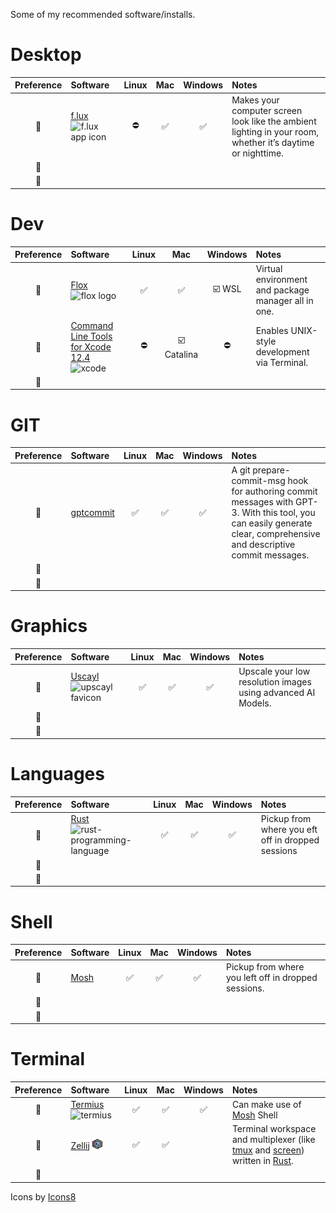 Some of my recommended software/installs.

# Desktop

| Preference | Software                         | Linux | Mac | Windows | Notes |
| :--------: | :-----------------------------   | :---: | :-: | :-----: | :----- |
| 🥇         | [f.lux](https://flox.dev/) <img width="16" height="16" src="https://img.icons8.com/?size=48&id=KROH8sFCmj1L&format=png" alt="f.lux app icon"/> | ⛔     | ✅   | ✅       | Makes your computer screen look like the ambient lighting in your room, whether it’s daytime or nighttime. |
| 🥈         |                                  |       |     |         | | 
| 🥉         |                                  |       |     |         | | 


# Dev

| Preference | Software                         | Linux | Mac | Windows | Notes |
| :--------: | :-----------------------------   | :---: | :-: | :-----: | :----- |
| 🥇         | [Flox](https://flox.dev/) <img width="16" height="16" src="https://avatars.githubusercontent.com/u/72631827" alt="flox logo"/> | ✅     | ✅   | ☑️ WSL       | Virtual environment and package manager all in one. |
| 🥈         | [Command Line Tools for Xcode 12.4](https://download.developer.apple.com/Developer_Tools/Command_Line_Tools_for_Xcode_12.4/Command_Line_Tools_for_Xcode_12.4.dmg) <img width="16" height="16" src="https://img.icons8.com/color/16/xcode.png" alt="xcode"/> | ⛔     | ☑️ Catalina | ⛔       | Enables UNIX-style development via Terminal. | 
| 🥉         |                                  |       |     |         | | 


# GIT

| Preference | Software                         | Linux | Mac | Windows | Notes  |
| :--------: | :-----------------------------   | :---: | :-: | :-----: | :----- |
| 🥇         | [gptcommit](https://github.com/zurawiki/gptcommit) | ✅     | ✅   | ✅       | A git prepare-commit-msg hook for authoring commit messages with GPT-3. With this tool, you can easily generate clear, comprehensive and descriptive commit messages. |
| 🥈         |                                  |       |     |         |        | 
| 🥉         |                                  |       |     |         |        | 


# Graphics

| Preference | Software                         | Linux | Mac | Windows | Notes  |
| :--------: | :-----------------------------   | :---: | :-: | :-----: | :----- |
| 🥇         | [Uscayl](https://www.upscayl.org/) <img width="16" height="16" src="https://raw.githubusercontent.com/upscayl/upscayl/main/docs/favicon.svg" alt="upscayl favicon"/> | ✅     | ✅   | ✅       | Upscale your low resolution images using advanced AI Models. |
| 🥈         |                                  |       |     |         |        | 
| 🥉         |                                  |       |     |         |        | 


# Languages

| Preference | Software                         | Linux | Mac | Windows | Notes  |
| :--------: | :-----------------------------   | :---: | :-: | :-----: | :----- |
| 🥇         | [Rust](https://www.rust-lang.org/) <img width="16" height="16" src="https://img.icons8.com/color/16/rust-programming-language.png" alt="rust-programming-language"/>  | ✅     | ✅   | ✅       | Pickup from where you eft off in dropped sessions |
| 🥈         |                                  |       |     |         |        | 
| 🥉         |                                  |       |     |         |        | 


# Shell

| Preference | Software                         | Linux | Mac | Windows | Notes  |
| :--------: | :-----------------------------   | :---: | :-: | :-----: | :----- |
| 🥇         | [Mosh](https://mosh.org/)        | ✅     | ✅   | ✅       | Pickup from where you left off in dropped sessions. |
| 🥈         |                                  |       |     |         |        | 
| 🥉         |                                  |       |     |         |        | 


# Terminal

| Preference | Software                         | Linux | Mac | Windows | Notes |
| :--------: | :-----------------------------   | :---: | :-: | :-----: | :----- |
| 🥇         | [Termius](https://termius.com/) <img width="16" height="16" src="https://img.icons8.com/windows/16/termius.png" alt="termius"/> | ✅     | ✅   | ✅       | Can make use of [Mosh](#Shell) Shell |
| 🥈         | [Zellij](https://zellij.dev/) <img width="16" height="16" src="https://github.com/zellij-org/zellij/blob/main/assets/logo.png" alt="Zellij logo"/> | ✅     | ✅   |         | Terminal workspace and multiplexer (like [tmux](https://github.com/tmux/tmux) and [screen](https://www.gnu.org/software/screen/)) written in [Rust](https://www.rust-lang.org/). | 
| 🥉         |                                  |       |     |         | | 


Icons by <a href="https://icons8.com">Icons8</a>
